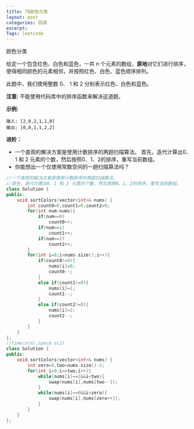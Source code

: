 ```yaml
---
title: 70颜色分类
layout: post
categories: 回溯
excerpt: 
Tags: leetcode
---
```


颜色分类

给定一个包含红色、白色和蓝色，一共 *n* 个元素的数组，**原地**对它们进行排序，使得相同颜色的元素相邻，并按照红色、白色、蓝色顺序排列。

此题中，我们使用整数 0、 1 和 2 分别表示红色、白色和蓝色。

**注意:**
不能使用代码库中的排序函数来解决这道题。

**示例:**

```
输入: [2,0,2,1,1,0]
输出: [0,0,1,1,2,2]
```

**进阶：**

- 一个直观的解决方案是使用计数排序的两趟扫描算法。
  首先，迭代计算出0、1 和 2 元素的个数，然后按照0、1、2的排序，重写当前数组。
- 你能想出一个仅使用常数空间的一趟扫描算法吗？

```c++
//一个直观的解决方案是使用计数排序的两趟扫描算法。
//首先，迭代计算出0、1 和 2 元素的个数，然后按照0、1、2的排序，重写当前数组。
class Solution {
public:
    void sortColors(vector<int>& nums) {
        int count0=0,count1=0,count2=0;
        for(int num:nums){
            if(num==0)
                count0++;
            if(num==1)
                count1++;
            if(num==2)
                count2++;
        }
        for(int i=0;i<nums.size();i++){
            if(count0!=0){
                nums[i]=0;
                count0--;
            }
            else if(count1!=0){
                nums[i]=1;
                count1--;
            }
            else if(count2!=0){
                nums[i]=2;
                count2--;
            }
        }
    }
};
//time:o(n),space o(1)
class Solution {
public:
    void sortColors(vector<int>& nums) {
        int zero=0,two=nums.size()-1;
        for(int i=0;i<=two;i++){
            while(nums[i]==2&&i<two){
                swap(nums[i],nums[two--]);
            }
            while(nums[i]==0&&i>zero){
                swap(nums[i],nums[zero++]);
            }
        }
    }
};
```

